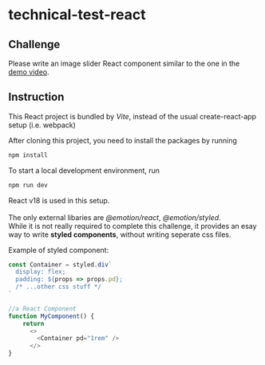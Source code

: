 # technical-test-react

## Challenge
Please write an image slider React component similar to the one in the [demo video](image_slider_demo.mp4). 


## Instruction
This React project is bundled by _Vite_, instead of the usual create-react-app setup (i.e. webpack)  

After cloning this project, you need to install the packages by running
```bash
npm install
```
To start a local development environment, run
```bash
npm run dev
```

React v18 is used in this setup.  
<br/>
The only external libaries are _@emotion/react_,  _@emotion/styled_.   
While it is not really required to complete this challenge, it provides an esay way to write **styled components**, without writing seperate css files.

Example of styled component:

```js
const Container = styled.div`
  display: flex;
  padding: ${props => props.pd};
  /* ...other css stuff */
`

//a React Component 
function MyComponent() {
    return
      <>
        <Container pd="1rem" />
      </>
}

```
